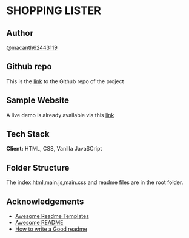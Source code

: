 # SHOPPING LISTER

## Author

[@macanth62443119](https://www.twitter.com/macanth62443119)

## Github repo

This is the [link](https://github.com/mac-anthony/shopping-lister) to the Github repo of the project

## Sample Website

A live demo is already available via this [link](https://myportfolio-webdev.herokuapp.com/)

## Tech Stack

**Client:** HTML, CSS, Vanilla JavaSCript

## Folder Structure

The index.html,main.js,main.css and readme files are in the root folder.

## Acknowledgements

- [Awesome Readme Templates](https://awesomeopensource.com/project/elangosundar/awesome-README-templates)
- [Awesome README](https://github.com/matiassingers/awesome-readme)
- [How to write a Good readme](https://bulldogjob.com/news/449-how-to-write-a-good-readme-for-your-github-project)